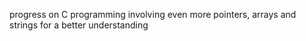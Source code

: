 progress on C programming involving even more pointers, arrays and strings for a better understanding
